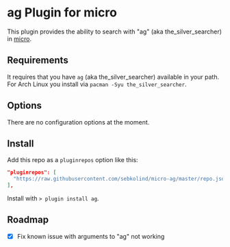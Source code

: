 # ag Plugin for micro

This plugin provides the ability to search with "ag" (aka the_silver_searcher) in [micro](https://github.com/zyedidia/micro).

## Requirements

It requires that you have `ag` (aka the_silver_searcher) available in your path. For Arch Linux you install via `pacman -Syu the_silver_searcher`.

## Options

There are no configuration options at the moment.

## Install

Add this repo as a `pluginrepos` option like this:

```json
"pluginrepos": [
  "https://raw.githubusercontent.com/sebkolind/micro-ag/master/repo.json"
],
```

Install with `> plugin install ag`.

## Roadmap

- [x] Fix known issue with arguments to "ag" not working
